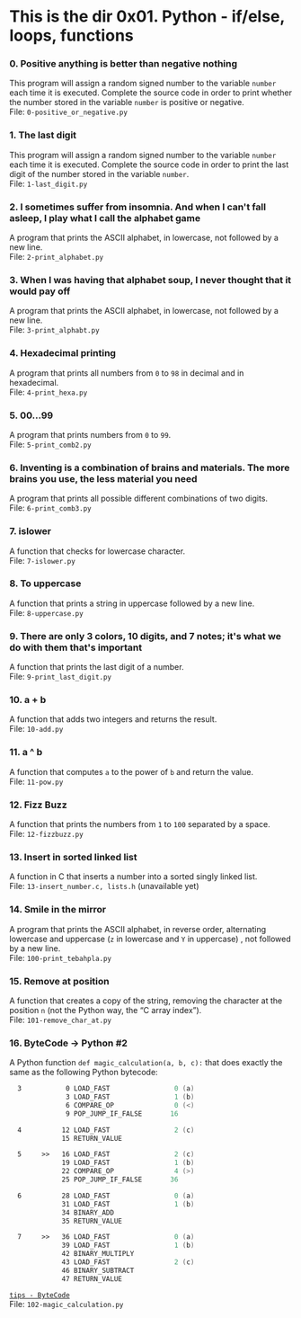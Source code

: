 # This is the dir 0x01. Python - if/else, loops, functions

### 0. Positive anything is better than negative nothing
This program will assign a random signed number to the variable `number` each time it is executed. Complete the source code in order to print whether the number stored in the variable `number` is positive or negative.  
File: `0-positive_or_negative.py`

### 1. The last digit
This program will assign a random signed number to the variable `number` each time it is executed. Complete the source code in order to print the last digit of the number stored in the variable `number`.  
File: `1-last_digit.py`

### 2. I sometimes suffer from insomnia. And when I can't fall asleep, I play what I call the alphabet game
A program that prints the ASCII alphabet, in lowercase, not followed by a new line.  
File: `2-print_alphabet.py`

### 3. When I was having that alphabet soup, I never thought that it would pay off
A program that prints the ASCII alphabet, in lowercase, not followed by a new line.  
File: `3-print_alphabt.py`

### 4. Hexadecimal printing
A program that prints all numbers from `0` to `98` in decimal and in hexadecimal.  
File: `4-print_hexa.py`

### 5. 00...99
A program that prints numbers from `0` to `99`.  
File: `5-print_comb2.py`

### 6. Inventing is a combination of brains and materials. The more brains you use, the less material you need
A program that prints all possible different combinations of two digits.  
File: `6-print_comb3.py`

### 7. islower
A function that checks for lowercase character.  
File: `7-islower.py`

### 8. To uppercase
A function that prints a string in uppercase followed by a new line.  
File: `8-uppercase.py`

### 9. There are only 3 colors, 10 digits, and 7 notes; it's what we do with them that's important
A function that prints the last digit of a number.  
File: `9-print_last_digit.py`

### 10. a + b
A function that adds two integers and returns the result.  
File: `10-add.py`

### 11. a ^ b
A function that computes `a` to the power of `b` and return the value.  
File: `11-pow.py`

### 12. Fizz Buzz
A function that prints the numbers from `1` to `100` separated by a space.  
File: `12-fizzbuzz.py`

### 13. Insert in sorted linked list
A function in C that inserts a number into a sorted singly linked list.  
File: `13-insert_number.c, lists.h` (unavailable yet)

### 14. Smile in the mirror
A program that prints the ASCII alphabet, in reverse order, alternating lowercase and uppercase (`z` in lowercase and `Y` in uppercase) , not followed by a new line.  
File: `100-print_tebahpla.py`

### 15. Remove at position
A function that creates a copy of the string, removing the character at the position `n` (not the Python way, the “C array index”).  
File: `101-remove_char_at.py`

### 16. ByteCode -> Python #2
A Python function `def magic_calculation(a, b, c):` that does exactly the same as the following Python bytecode:   
```asm
  3           0 LOAD_FAST                0 (a)
              3 LOAD_FAST                1 (b)
              6 COMPARE_OP               0 (<)
              9 POP_JUMP_IF_FALSE       16

  4          12 LOAD_FAST                2 (c)
             15 RETURN_VALUE

  5     >>   16 LOAD_FAST                2 (c)
             19 LOAD_FAST                1 (b)
             22 COMPARE_OP               4 (>)
             25 POP_JUMP_IF_FALSE       36

  6          28 LOAD_FAST                0 (a)
             31 LOAD_FAST                1 (b)
             34 BINARY_ADD
             35 RETURN_VALUE

  7     >>   36 LOAD_FAST                0 (a)
             39 LOAD_FAST                1 (b)
             42 BINARY_MULTIPLY
             43 LOAD_FAST                2 (c)
             46 BINARY_SUBTRACT
             47 RETURN_VALUE
```
[`tips - ByteCode`](https://docs.python.org/3.4/library/dis.html)  
File: `102-magic_calculation.py`

